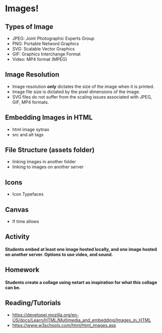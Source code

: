 # Images!
## Types of Image
* JPEG: Joint Photographic Experts Group
* PNG: Portable Netword Graphics
* SVG: Scalable Vector Graphics
* GIF: Graphics Interchange Format
* Video: MP4 format (MPEG)

## Image Resolution
* Image resolution **only** dictates the size of the image when it is printed.
* Image file size is dictated by the pixel dimensions of the image.
* SVG files do not suffer from the scaling issues associated with JPEG, GIF, MP4 formats.

## Embedding Images in HTML 
* html image sytnax
* src and alt tags

## File Structure (assets folder)
* linking images in another folder
* linking to images on another server


## Icons
* Icon Typefaces


## Canvas
* If time allows

## Activity
#### Students embed at least one image hosted locally, and one image hosted on another server. Options to use video, and sound.

## Homework
#### Students create a collage using netart as inspiration for what this collage can be.

## Reading/Tutorials
* https://developer.mozilla.org/en-US/docs/Learn/HTML/Multimedia_and_embedding/Images_in_HTML
* https://www.w3schools.com/html/html_images.asp

